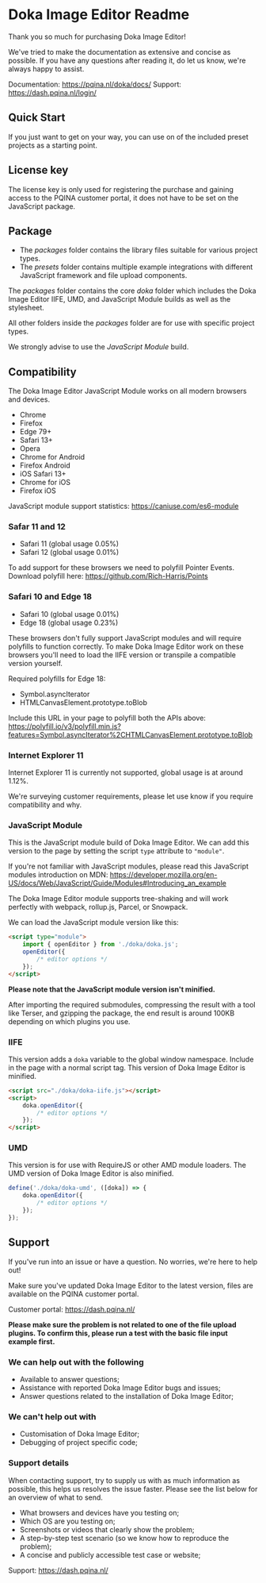 # Doka Image Editor Readme

Thank you so much for purchasing Doka Image Editor!

We've tried to make the documentation as extensive and concise as possible. If you have any questions after reading it, do let us know, we're always happy to assist.

Documentation: https://pqina.nl/doka/docs/
Support: https://dash.pqina.nl/login/

## Quick Start

If you just want to get on your way, you can use on of the included preset projects as a starting point.

## License key

The license key is only used for registering the purchase and gaining access to the PQINA customer portal, it does not have to be set on the JavaScript package.

## Package

-   The _packages_ folder contains the library files suitable for various project types.
-   The _presets_ folder contains multiple example integrations with different JavaScript framework and file upload components.

The _packages_ folder contains the core _doka_ folder which includes the Doka Image Editor IIFE, UMD, and JavaScript Module builds as well as the stylesheet.

All other folders inside the _packages_ folder are for use with specific project types.

We strongly advise to use the _JavaScript Module_ build.

## Compatibility

The Doka Image Editor JavaScript Module works on all modern browsers and devices.

-   Chrome
-   Firefox
-   Edge 79+
-   Safari 13+
-   Opera
-   Chrome for Android
-   Firefox Android
-   iOS Safari 13+
-   Chrome for iOS
-   Firefox iOS

JavaScript module support statistics: https://caniuse.com/es6-module

### Safar 11 and 12

-   Safari 11 (global usage 0.05%)
-   Safari 12 (global usage 0.01%)

To add support for these browsers we need to polyfill Pointer Events.
Download polyfill here: https://github.com/Rich-Harris/Points

### Safari 10 and Edge 18

-   Safari 10 (global usage 0.01%)
-   Edge 18 (global usage 0.23%)

These browsers don't fully support JavaScript modules and will require polyfills to function correctly. To make Doka Image Editor work on these browsers you'll need to load the IIFE version or transpile a compatible version yourself.

Required polyfills for Edge 18:

-   Symbol.asyncIterator
-   HTMLCanvasElement.prototype.toBlob

Include this URL in your page to polyfill both the APIs above: https://polyfill.io/v3/polyfill.min.js?features=Symbol.asyncIterator%2CHTMLCanvasElement.prototype.toBlob

### Internet Explorer 11

Internet Explorer 11 is currently not supported, global usage is at around 1.12%.

We're surveying customer requirements, please let use know if you require compatibility and why.

### JavaScript Module

This is the JavaScript module build of Doka Image Editor. We can add this version to the page by setting the script `type` attribute to `"module"`.

If you're not familiar with JavaScript modules, please read this JavaScript modules introduction on MDN: https://developer.mozilla.org/en-US/docs/Web/JavaScript/Guide/Modules#Introducing_an_example

The Doka Image Editor module supports tree-shaking and will work perfectly with webpack, rollup.js, Parcel, or Snowpack.

We can load the JavaScript module version like this:

```html
<script type="module">
    import { openEditor } from './doka/doka.js';
    openEditor({
        /* editor options */
    });
</script>
```

**Please note that the JavaScript module version isn't minified.**

After importing the required submodules, compressing the result with a tool like Terser, and gzipping the package, the end result is around 100KB depending on which plugins you use.

### IIFE

This version adds a `doka` variable to the global window namespace. Include in the page with a normal script tag. This version of Doka Image Editor is minified.

```html
<script src="./doka/doka-iife.js"></script>
<script>
    doka.openEditor({
        /* editor options */
    });
</script>
```

### UMD

This version is for use with RequireJS or other AMD module loaders. The UMD version of Doka Image Editor is also minified.

```js
define('./doka/doka-umd', ([doka]) => {
    doka.openEditor({
        /* editor options */
    });
});
```

## Support

If you've run into an issue or have a question. No worries, we're here to help out!

Make sure you've updated Doka Image Editor to the latest version, files are available on the PQINA customer portal.

Customer portal: https://dash.pqina.nl/

**Please make sure the problem is not related to one of the file upload plugins. To confirm this, please run a test with the basic file input example first.**

### We can help out with the following

-   Available to answer questions;
-   Assistance with reported Doka Image Editor bugs and issues;
-   Answer questions related to the installation of Doka Image Editor;

### We can't help out with

-   Customisation of Doka Image Editor;
-   Debugging of project specific code;

### Support details

When contacting support, try to supply us with as much information as possible, this helps us resolves the issue faster. Please see the list below for an overview of what to send.

-   What browsers and devices have you testing on;
-   Which OS are you testing on;
-   Screenshots or videos that clearly show the problem;
-   A step-by-step test scenario (so we know how to reproduce the problem);
-   A concise and publicly accessible test case or website;

Support: https://dash.pqina.nl/
